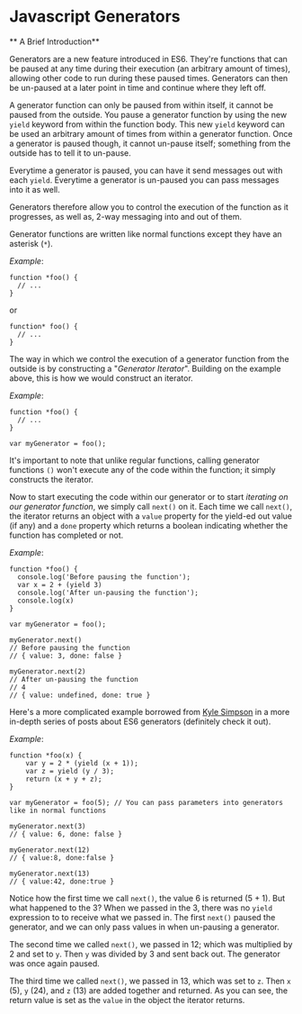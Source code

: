 # Javascript Generators

** A Brief Introduction**

Generators are a new feature introduced in ES6. They're functions that can be paused at any time during their execution (an arbitrary amount of times), allowing other code to run during these paused times. Generators can then be un-paused at a later point in time and continue where they left off.

A generator function can only be paused from within itself, it cannot be paused from the outside. You pause a generator function by using the new `yield` keyword from within the function body. This new `yield` keyword can be used an arbitrary amount of times from within a generator function. Once a generator is paused though, it cannot un-pause itself; something from the outside has to tell it to un-pause. 

Everytime a generator is paused, you can have it send messages out with each `yield`. Everytime a generator is un-paused you can pass messages into it as well. 

Generators therefore allow you to control the execution of the function as it progresses, as well as, 2-way messaging into and out of them. 

Generator functions are written like normal functions except they have an asterisk (`*`). 

*Example*:

```
function *foo() {
  // ...
}
```

or 

```
function* foo() {
  // ...
}
```

The way in which we control the execution of a generator function from the outside is by constructing a "*Generator Iterator*". Building on the example above, this is how we would construct an iterator. 

*Example*:

```
function *foo() {
  // ...
}

var myGenerator = foo();
```

It's important to note that unlike regular functions, calling generator functions `()` won't execute any of the code within the function; it simply constructs the iterator. 

Now to start executing the code within our generator or to start *iterating on our generator function*, we simply call `next()` on it. Each time we call `next()`, the iterator returns an object with a `value` property for the yield-ed out value (if any) and a `done` property which returns a boolean indicating whether the function has completed or not. 

*Example*:

```
function *foo() {
  console.log('Before pausing the function');
  var x = 2 + (yield 3)
  console.log('After un-pausing the function');
  console.log(x)
}

var myGenerator = foo();

myGenerator.next()
// Before pausing the function
// { value: 3, done: false }

myGenerator.next(2)
// After un-pausing the function
// 4
// { value: undefined, done: true }
```

Here's a more complicated example borrowed from [Kyle Simpson](http://davidwalsh.name/es6-generators) in a more in-depth series of posts about ES6 generators (definitely check it out). 

*Example*:

```
function *foo(x) {
    var y = 2 * (yield (x + 1));
    var z = yield (y / 3);
    return (x + y + z);
}

var myGenerator = foo(5); // You can pass parameters into generators like in normal functions

myGenerator.next(3)
// { value: 6, done: false }

myGenerator.next(12)
// { value:8, done:false }

myGenerator.next(13)
// { value:42, done:true }
```

Notice how the first time we call `next()`, the value 6 is returned (5 + 1). But what happened to the 3? When we passed in the 3, there was no `yield` expression to to receive what we passed in. The first `next()` paused the generator, and we can only pass values in when un-pausing a generator.

The second time we called `next()`, we passed in 12; which was multiplied by 2 and set to `y`. Then `y` was divided by 3 and sent back out. The generator was once again paused. 

The third time we called `next()`, we passed in 13, which was set to `z`. Then `x` (5), `y` (24), and `z` (13) are added together and returned. As you can see, the return value is set as the `value` in the object the iterator returns. 








